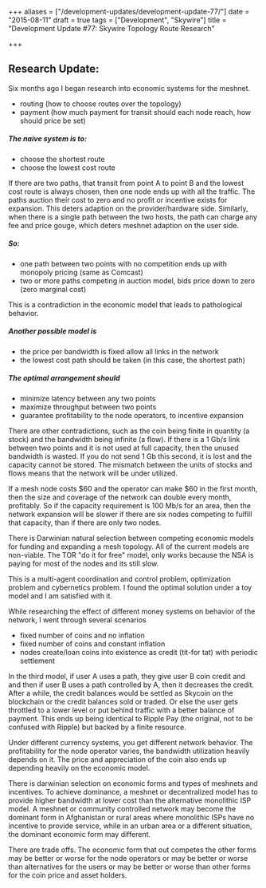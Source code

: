 +++
aliases = ["/development-updates/development-update-77/"]
date = "2015-08-11"
draft = true
tags = ["Development", "Skywire"]
title = "Development Update #77: Skywire Topology Route Research"

+++
## Research Update:

Six months ago I began research into economic systems for the meshnet.
- routing (how to choose routes over the topology)
- payment (how much payment for transit should each node reach, how should price be set)

##### The naive system is to:
- choose the shortest route
- choose the lowest cost route

If there are two paths, that transit from point A to point B and the lowest cost route is always chosen, then one node ends up with all the traffic. The paths auction their cost to zero and no profit or incentive exists for expansion. This deters adaption on the provider/hardware side. Similarly, when there is a single path between the two hosts, the path can charge any fee and price gouge, which deters meshnet adaption on the user side.

##### So:
- one path between two points with no competition ends up with monopoly pricing (same as Comcast)
- two or more paths competing in auction model, bids price down to zero (zero marginal cost)

This is a contradiction in the economic model that leads to pathological behavior.

##### Another possible model is
- the price per bandwidth is fixed allow all links in the network
- the lowest cost path should be taken (in this case, the shortest path)

##### The optimal arrangement should
- minimize latency between any two points
- maximize throughput between two points
- guarantee profitability to the node operators, to incentive expansion

There are other contradictions, such as the coin being finite in quantity (a stock) and the bandwidth being infinite (a flow). If there is a 1 Gb/s link between two points and it is not used at full capacity, then the unused bandwidth is wasted. If you do not send 1 Gb this second, it is lost and the capacity cannot be stored. The mismatch between the units of stocks and flows means that the network will be under utilized.

If a mesh node costs $60 and the operator can make $60 in the first month, then the size and coverage of the network can double every month, profitably. So if the capacity requirement is 100 Mb/s for an area, then the network expansion will be slower if there are six nodes competing to fulfill that capacity, than if there are only two nodes.

There is Darwinian natural selection between competing economic models for funding and expanding a mesh topology. All of the current models are non-viable. The TOR "do it for free" model, only works because the NSA is paying for most of the nodes and its still slow.

This is a multi-agent coordination and control problem, optimization problem and cybernetics problem.  I found the optimal solution under a toy model and I am satisfied with it.

While researching the effect of different money systems on behavior of the network, I went through several scenarios
- fixed number of coins and no inflation
- fixed number of coins and constant inflation
- nodes create/loan coins into existence as credit (tit-for tat) with periodic settlement

In the third model, if user A uses a path, they give user B coin credit and and then if user B uses a path controlled by A, then it decreases the credit. After a while, the credit balances would be settled as Skycoin on the blockchain or the credit balances sold or traded. Or else the user gets throttled to a lower level or put behind traffic with a better balance of payment. This ends up being identical to Ripple Pay (the original, not to be confused with Ripple) but backed by a finite resource.

Under different currency systems, you get different network behavior. The profitability for the node operator varies, the bandwidth utilization heavily depends on it. The price and appreciation of the coin also ends up depending heavily on the economic model.

There is darwinian selection on economic forms and types of meshnets and incentives. To achieve dominance, a meshnet or decentralized model has to provide higher bandwidth at lower cost than the alternative monolithic ISP model. A meshnet or community controlled network may become the dominant form in Afghanistan or rural areas where monolithic ISPs have no incentive to provide service, while in an urban area or a different situation, the dominant economic form may different.

There are trade offs. The economic form that out competes the other forms may be better or worse for the node operators or may be better or worse than alternatives for the users or may be better or worse than other forms for the coin price and asset holders.